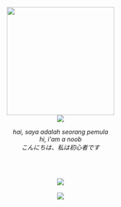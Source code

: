 <p align="center">
  <img width=250 weigth=250 src="https://avatars1.githubusercontent.com/u/55744810?s=460&u=0c5a11e08d64a6bc0d524aa0e9293052d144330d&v=4" /><br>
<a href="https://t.me/d_fordlalatina">
  <img src="https://img.shields.io/badge/Telegram-d__fordlalatina-orange?logo=Telegram" />
</a>
</p>
<p align="center">
  <i>hai, saya adalah seorang pemula<i><br>
  <i>hi, i'am a noob</i><br>
  <i>こんにちは、私は初心者です</i><br>
<p><br><br>
<p align="center">
<a href="https://github.com/anuraghazra/github-readme-stats">
  <img align="center" src="https://github-readme-stats.vercel.app/api?username=dickymuliafiqri&show_icons=true&theme=omni" />
</a><br><br>
<a href="https://github.com/anuraghazra/github-readme-stats">
  <img align="center" src="https://github-readme-stats.vercel.app/api/top-langs/?username=dickymuliafiqri&theme=omni&layout=compact" />
</a>
</p>
